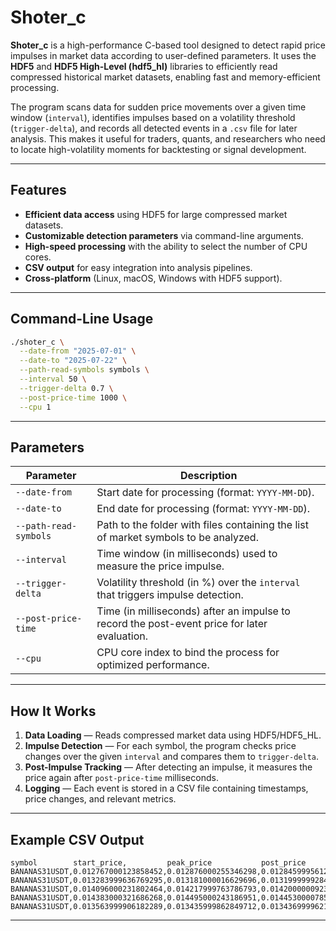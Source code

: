# Shoter\_c

**Shoter\_c** is a high-performance C-based tool designed to detect rapid price impulses in market data according to user-defined parameters.
It uses the **HDF5** and **HDF5 High-Level (hdf5\_hl)** libraries to efficiently read compressed historical market datasets, enabling fast and memory-efficient processing.

The program scans data for sudden price movements over a given time window (`interval`), identifies impulses based on a volatility threshold (`trigger-delta`), and records all detected events in a `.csv` file for later analysis.
This makes it useful for traders, quants, and researchers who need to locate high-volatility moments for backtesting or signal development.

---

## Features

* **Efficient data access** using HDF5 for large compressed market datasets.
* **Customizable detection parameters** via command-line arguments.
* **High-speed processing** with the ability to select the number of CPU cores.
* **CSV output** for easy integration into analysis pipelines.
* **Cross-platform** (Linux, macOS, Windows with HDF5 support).

---

## Command-Line Usage

```bash
./shoter_c \
  --date-from "2025-07-01" \
  --date-to "2025-07-22" \
  --path-read-symbols symbols \
  --interval 50 \
  --trigger-delta 0.7 \
  --post-price-time 1000 \
  --cpu 1
```

---

## Parameters

| Parameter             | Description                                                                                  |
| --------------------- | -------------------------------------------------------------------------------------------- |
| `--date-from`         | Start date for processing (format: `YYYY-MM-DD`).                                            |
| `--date-to`           | End date for processing (format: `YYYY-MM-DD`).                                              |
| `--path-read-symbols` | Path to the folder with files containing the list of market symbols to be analyzed.          |
| `--interval`          | Time window (in milliseconds) used to measure the price impulse.                             |
| `--trigger-delta`     | Volatility threshold (in %) over the `interval` that triggers impulse detection.             |
| `--post-price-time`   | Time (in milliseconds) after an impulse to record the post-event price for later evaluation. |
| `--cpu`               | CPU core index to bind the process for optimized performance.                                |

---

## How It Works

1. **Data Loading** — Reads compressed market data using HDF5/HDF5\_HL.
2. **Impulse Detection** — For each symbol, the program checks price changes over the given `interval` and compares them to `trigger-delta`.
3. **Post-Impulse Tracking** — After detecting an impulse, it measures the price again after `post-price-time` milliseconds.
4. **Logging** — Each event is stored in a CSV file containing timestamps, price changes, and relevant metrics.

---

## Example CSV Output

```
symbol        start_price,         peak_price           post_price
BANANAS31USDT,0.012767000123858452,0.012876000255346298,0.012845999561250210
BANANAS31USDT,0.013283999636769295,0.013181000016629696,0.013199999928474426
BANANAS31USDT,0.014096000231802464,0.014217999763786793,0.014200000092387199
BANANAS31USDT,0.014383000321686268,0.014495000243186951,0.014453000078598658
BANANAS31USDT,0.013563999906182289,0.013435999862849712,0.013436999962185368

```

---
